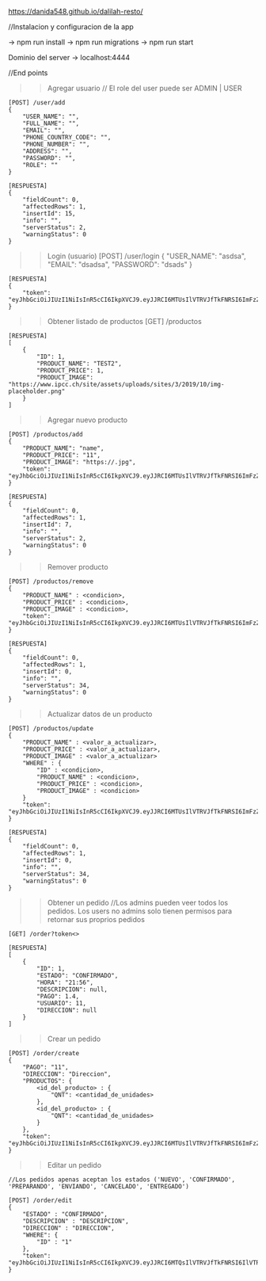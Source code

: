  https://danida548.github.io/dalilah-resto/

//Instalacion y configuracion de la app

-> npm run install 
-> npm run migrations
-> npm run start

Dominio del server -> localhost:4444

//End points


>> Agregar usuario
    // El role del user puede ser ADMIN | USER

    [POST] /user/add
    {
        "USER_NAME": "",
        "FULL_NAME": "",
        "EMAIL": "",
        "PHONE_COUNTRY_CODE": "",
        "PHONE_NUMBER": "",
        "ADDRESS": "",
        "PASSWORD": "",
        "ROLE": "" 
    }

    [RESPUESTA] 
    {
        "fieldCount": 0,
        "affectedRows": 1,
        "insertId": 15,
        "info": "",
        "serverStatus": 2,
        "warningStatus": 0
    }

>> Login (usuario)
    [POST] /user/login
    {
        "USER_NAME": "asdsa",
        "EMAIL": "dsadsa",
        "PASSWORD": "dsads"
    }

    [RESPUESTA]
    {
        "token": "eyJhbGciOiJIUzI1NiIsInR5cCI6IkpXVCJ9.eyJJRCI6MTUsIlVTRVJfTkFNRSI6ImFzZHNhIiwiRU1BSUwiOiJkc2Fkc2EiLCJST0xFIjoiQURNSU4iLCJpYXQiOjE2MDA5OTMwNzB9.PomyN_NdYIdbdFuWhGtetopD8TGiyeoUV18GF08uDTg"
    }

>> Obtener listado de productos
    [GET] /productos

    [RESPUESTA] 
    [
        {
            "ID": 1,
            "PRODUCT_NAME": "TEST2",
            "PRODUCT_PRICE": 1,
            "PRODUCT_IMAGE": "https://www.ipcc.ch/site/assets/uploads/sites/3/2019/10/img-placeholder.png"
        }
    ]

>> Agregar nuevo producto

    [POST] /productos/add
    {
        "PRODUCT_NAME": "name", 
        "PRODUCT_PRICE": "11", 
        "PRODUCT_IMAGE": "https://.jpg",
        "token": "eyJhbGciOiJIUzI1NiIsInR5cCI6IkpXVCJ9.eyJJRCI6MTUsIlVTRVJfTkFNRSI6ImFzZHNhIiwiRU1BSUwiOiJkc2Fkc2EiLCJST0xFIjoiQURNSU4iLCJpYXQiOjE2MDA5OTMwNzB9.PomyN_NdYIdbdFuWhGtetopD8TGiyeoUV18GF08uDTg"
    }

    [RESPUESTA]
    {
        "fieldCount": 0,
        "affectedRows": 1,
        "insertId": 7,
        "info": "",
        "serverStatus": 2,
        "warningStatus": 0
    }

>> Remover producto

    [POST] /productos/remove
    {
        "PRODUCT_NAME" : <condicion>, 
        "PRODUCT_PRICE" : <condicion>, 
        "PRODUCT_IMAGE" : <condicion>,
        "token": "eyJhbGciOiJIUzI1NiIsInR5cCI6IkpXVCJ9.eyJJRCI6MTUsIlVTRVJfTkFNRSI6ImFzZHNhIiwiRU1BSUwiOiJkc2Fkc2EiLCJST0xFIjoiQURNSU4iLCJpYXQiOjE2MDA5OTMwNzB9.PomyN_NdYIdbdFuWhGtetopD8TGiyeoUV18GF08uDTg"
    }

    [RESPUESTA]
    {
        "fieldCount": 0,
        "affectedRows": 1,
        "insertId": 0,
        "info": "",
        "serverStatus": 34,
        "warningStatus": 0
    }

>> Actualizar datos de un producto

    [POST] /productos/update
    {
        "PRODUCT_NAME" : <valor_a_actualizar>, 
        "PRODUCT_PRICE" : <valor_a_actualizar>, 
        "PRODUCT_IMAGE" : <valor_a_actualizar>
        "WHERE" : {
            "ID" : <condicion>,
            "PRODUCT_NAME" : <condicion>, 
            "PRODUCT_PRICE" : <condicion>, 
            "PRODUCT_IMAGE" : <condicion>
        }
        "token": "eyJhbGciOiJIUzI1NiIsInR5cCI6IkpXVCJ9.eyJJRCI6MTUsIlVTRVJfTkFNRSI6ImFzZHNhIiwiRU1BSUwiOiJkc2Fkc2EiLCJST0xFIjoiQURNSU4iLCJpYXQiOjE2MDA5OTMwNzB9.PomyN_NdYIdbdFuWhGtetopD8TGiyeoUV18GF08uDTg"
    }

    [RESPUESTA]
    {
        "fieldCount": 0,
        "affectedRows": 1,
        "insertId": 0,
        "info": "",
        "serverStatus": 34,
        "warningStatus": 0
    }

>> Obtener un pedido
    //Los admins pueden veer todos los pedidos. Los users no admins solo tienen permisos para retornar sus proprios pedidos

    [GET] /order?token<>

    [RESPUESTA]
    [
        {
            "ID": 1,
            "ESTADO": "CONFIRMADO",
            "HORA": "21:56",
            "DESCRIPCION": null,
            "PAGO": 1.4,
            "USUARIO": 11,
            "DIRECCION": null
        }
    ]

>> Crear un pedido

    [POST] /order/create
    {
        "PAGO": "11",
        "DIRECCION": "Direccion",
        "PRODUCTOS": {
            <id_del_producto> : {
                "QNT": <cantidad_de_unidades>
            },
            <id_del_producto> : {
                "QNT": <cantidad_de_unidades>
            }
        },
        "token": "eyJhbGciOiJIUzI1NiIsInR5cCI6IkpXVCJ9.eyJJRCI6MTUsIlVTRVJfTkFNRSI6ImFzZHNhIiwiRU1BSUwiOiJkc2Fkc2EiLCJST0xFIjoiQURNSU4iLCJpYXQiOjE2MDA5OTMwNzB9.PomyN_NdYIdbdFuWhGtetopD8TGiyeoUV18GF08uDTg"
    }

>> Editar un pedido

    //Los pedidos apenas aceptan los estados ('NUEVO', 'CONFIRMADO', 'PREPARANDO', 'ENVIANDO', 'CANCELADO', 'ENTREGADO')

    [POST] /order/edit
    {	
	    "ESTADO" : "CONFIRMADO",
        "DESCRIPCION" : "DESCRIPCION",
        "DIRECCION" : "DIRECCION", 
        "WHERE": {
		    "ID" : "1"
	    },
        "token": "eyJhbGciOiJIUzI1NiIsInR5cCI6IkpXVCJ9.eyJJRCI6MTQsIlVTRVJfTkFNRSI6IlVTRVJURVNUVFQiLCJFTUFJTCI6IlVTRVJURVNUQFVTRVJURVNULlVTRVJVU0VSVEVTVFRUVEVTVCIsIlJPTEUiOiJBRE1JTiIsImlhdCI6MTYwMDgxOTMxOH0.lS481Xro9oZ24mK2KtpEorNpydcBAqK1WXi7uCdmCRc"
    }
